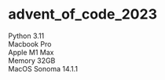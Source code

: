 # advent_of_code_2023

Python 3.11         
Macbook Pro         
Apple M1 Max        
Memory 32GB         
MacOS Sonoma 14.1.1
